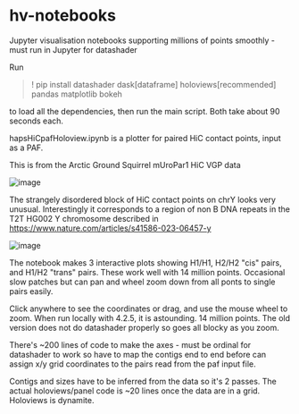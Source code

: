 # hv-notebooks
Jupyter visualisation notebooks supporting millions of points smoothly - must run in Jupyter for datashader

Run 

> ! pip install datashader dask[dataframe] holoviews[recommended] pandas matplotlib bokeh


to load all the dependencies, then run the main script. 
Both take about 90 seconds each. 

hapsHiCpafHoloview.ipynb is a plotter for paired HiC contact points, input as a PAF.

This is from the Arctic Ground Squirrel mUroPar1 HiC VGP data

![image](https://github.com/user-attachments/assets/3f94291c-8905-40d4-aa5a-ba379812d67b)

The strangely disordered block of HiC contact points on chrY looks very unusual.
Interestingly it corresponds to a region of non B DNA repeats in the T2T HG002 Y chromosome described in https://www.nature.com/articles/s41586-023-06457-y

![image](https://github.com/user-attachments/assets/606a1b3e-be5e-4915-a335-7c300601392e)


The notebook makes 3 interactive plots showing H1/H1, H2/H2 "cis" pairs, and H1/H2 "trans" pairs. 
These work well with 14 million points. Occasional slow patches but can pan and wheel zoom down from all ponts to single pairs easily. 

Click anywhere to see the coordinates or drag, and use the mouse wheel to zoom. When run locally with 4.2.5, it is astounding. 14 million points. The old version does not do datashader properly so goes all blocky as you zoom.

There's ~200 lines of code to make the axes - must be ordinal for datashader to work so have to map the contigs end to end before can assign x/y grid coordinates to the pairs read from the paf input file.

Contigs and sizes have to be inferred from the data so it's 2 passes. The actual holoviews/panel code is ~20 lines once the data are in a grid. 
Holoviews is dynamite.

